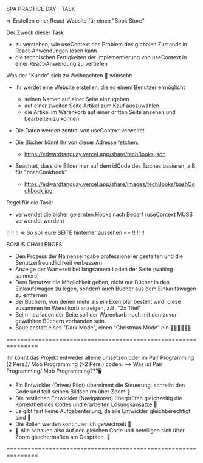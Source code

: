 SPA PRACTICE DAY - TASK

=> Erstellen einer React-Website für einen "Book Store"

Der Zweck dieser Task
- zu verstehen, wie useContext das Problem des globalen Zustands in React-Anwendungen lösen kann
- die technischen Fertigkeiten der Implementierung von useContext in einer React-Anwendung zu vertiefen

Was der "Kunde" sich zu Weihnachten :christmas_tree: wünscht:
- Ihr werdet eine Website erstellen, die es einem Benutzer ermöglicht
  - seinen Namen auf einer Seite einzugeben
  - auf einer zweiten Seite Artikel zum Kauf auszuwählen
  - die Artikel im Warenkorb auf einer dritten Seite ansehen und bearbeiten zu können
- Die Daten werden zentral von useContext verwaltet.

- Die Bücher könnt ihr von dieser Adresse fetchen:   
  - https://edwardtanguay.vercel.app/share/techBooks.json   
- Beachtet, dass die Bilder hier auf dem idCode des Buches basieren, z.B. für "bashCookbook"   
  - https://edwardtanguay.vercel.app/share/images/techBooks/bashCookbook.jpg

Regel für die Task:
- verwendet die bisher gelernten Hooks nach Bedarf (useContext MUSS verwendet werden)

 :bangbang: :bangbang: :bangbang: => So soll eure [SEITE](https://et872-bookstore-with-context.vercel.app) hinterher aussehen <= :bangbang: :bangbang: :bangbang:

BONUS CHALLENGES:
- Den Prozess der Namenseingabe professioneller gestalten und die Benutzerfreundlichkeit verbessern
- Anzeige der Wartezeit bei langsamem Laden der Seite (waiting spinners)
- Dem Benutzer die Möglichkeit geben, nicht nur Bücher in den Einkaufswagen zu legen, sondern auch Bücher aus dem Einkaufswagen zu entfernen
- Bei Büchern, von denen mehr als ein Exemplar bestellt wird, diese zusammen im Warenkorb anzeigen, z.B. "2x Titel"
- Beim neu laden der Seite soll der Warenkorb noch mit den zuvor gewählten Büchern vorhanden sein.
- Baue anstatt eines "Dark Mode", einen "Christmas Mode" ein :santa::christmas_tree::mrs_claus::christmas_tree::mx_claus:

===============================================================

Ihr könnt das Projekt entweder alleine umsetzen oder im Pair Programming (2 Pers.)/ Mob Programming (>2 Pers.) coden:
--> Was ist Pair Programming/ Mob Programming???:desktop_computer:
- Ein Entwickler (Driver/ Pilot) übernimmt die Steuerung, schreibt den Code und teilt seinen Bildschirm über Zoom :clap:
- Die restlichen Entwickler (Navigatoren) überprüfen gleichzeitig die Korrektheit des Codes und erarbeiten Lösungsansätze :eyes:
- Es gibt fast keine Aufgabenteilung, da alle Entwickler gleichberechtigt sind :busts_in_silhouette:
- Die Rollen werden kontinuierlich gewechselt :arrows_counterclockwise:
- :handshake: Alle schauen also auf den gleichen Code und beteiligen sich über Zoom gleichermaßen am Gespräch. :speech_balloon:

===============================================================


